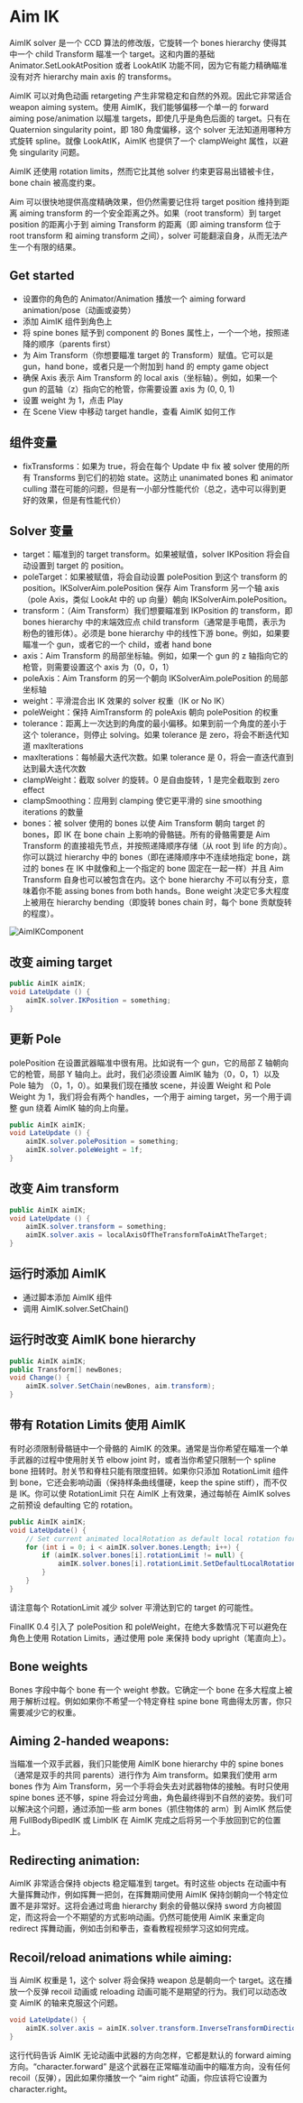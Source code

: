 # Aim IK

AimIK solver 是一个 CCD 算法的修改版，它旋转一个 bones hierarchy 使得其中一个 child Transform 瞄准一个 target。这和内置的基础 Animator.SetLookAtPosition 或者 LookAtIK 功能不同，因为它有能力精确瞄准没有对齐 hierarchy main axis 的 transforms。

AimIK 可以对角色动画 retargeting 产生非常稳定和自然的外观。因此它非常适合 weapon aiming system。使用 AimIK，我们能够偏移一个单一的 forward aiming pose/animation 以瞄准 targets，即使几乎是角色后面的 target。只有在 Quaternion singularity point，即 180 角度偏移，这个 solver 无法知道用哪种方式旋转 spline。就像 LookAtIK，AimIK 也提供了一个 clampWeight 属性，以避免 singularity 问题。

AimIK 还使用 rotation limits，然而它比其他 solver 约束更容易出错被卡住，bone chain 被高度约束。

Aim 可以很快地提供高度精确效果，但仍然需要记住将 target position 维持到距离 aiming transform 的一个安全距离之外。如果（root transform）到 target position 的距离小于到 aiming Transform 的距离（即 aiming transform 位于 root transform 和 aiming transform 之间），solver 可能翻滚自身，从而无法产生一个有限的结果。

## Get started

- 设置你的角色的 Animator/Animation 播放一个 aiming forward animation/pose（动画或姿势）
- 添加 AimIK 组件到角色上
- 将 spine bones 赋予到 component 的 Bones 属性上，一个一个地，按照递降的顺序（parents first）
- 为 Aim Transform（你想要瞄准 target 的 Transform）赋值。它可以是 gun，hand bone，或者只是一个附加到 hand 的 empty game object
- 确保 Axis 表示 Aim Transform 的 local axis（坐标轴）。例如，如果一个 gun 的蓝轴（z）指向它的枪管，你需要设置 axis 为 (0, 0, 1)
- 设置 weight 为 1，点击 Play
- 在 Scene View 中移动 target handle，查看 AimIK 如何工作

## 组件变量

- fixTransforms：如果为 true，将会在每个 Update 中 fix 被 solver 使用的所有 Transforms 到它们的初始 state。这防止 unanimated bones 和 animator culling 潜在可能的问题，但是有一小部分性能代价（总之，选中可以得到更好的效果，但是有性能代价）

## Solver 变量

- target：瞄准到的 target transform。如果被赋值，solver IKPosition 将会自动设置到 target 的 position。
- poleTarget：如果被赋值，将会自动设置 polePosition 到这个 transform 的 position。IKSolverAim.polePosition 保存 Aim Transform 另一个轴 axis（pole Axis，类似 LookAt 中的 up 向量）朝向 IKSolverAim.polePosition。
- transform：（Aim Transform）我们想要瞄准到 IKPosition 的 transform，即 bones hierarchy 中的末端效应点 child transform（通常是手电筒，表示为粉色的锥形体）。必须是 bone hierarchy 中的线性下游 bone。例如，如果要瞄准一个 gun，或者它的一个 child，或者 hand bone
- axis：Aim Transform 的局部坐标轴。例如，如果一个 gun 的 z 轴指向它的枪管，则需要设置这个 axis 为（0，0，1）
- poleAxis：Aim Transform 的另一个朝向 IKSolverAim.polePosition 的局部坐标轴
- weight：平滑混合出 IK 效果的 solver 权重（IK or No IK）
- poleWeight：保持 AimTransform 的 poleAxis 朝向 polePosition 的权重
- tolerance：距离上一次达到的角度的最小偏移。如果到前一个角度的差小于这个 tolerance，则停止 solving。如果 tolerance 是 zero，将会不断迭代知道 maxIterations
- maxIterations：每帧最大迭代次数。如果 tolerance 是 0，将会一直迭代直到达到最大迭代次数
- clampWeight：截取 solver 的旋转。0 是自由旋转，1 是完全截取到 zero effect
- clampSmoothing：应用到 clamping 使它更平滑的 sine smoothing iterations 的数量
- bones：被 solver 使用的 bones 以使 Aim Transform 朝向 target 的 bones，即 IK 在 bone chain 上影响的骨骼链。所有的骨骼需要是 Aim Transform 的直接祖先节点，并按照递降顺序存储（从 root 到 life 的方向）。你可以跳过 hierarchy 中的 bones（即在递降顺序中不连续地指定 bone，跳过的 bones 在 IK 中就像和上一个指定的 bone 固定在一起一样）并且 Aim Transform 自身也可以被包含在内。这个 bone hierarchy 不可以有分支，意味着你不能 assing bones from both hands。Bone weight 决定它多大程度上被用在 hierarchy bending（即旋转 bones chain 时，每个 bone 贡献旋转的程度）。

![AimIKComponent](Image/AimIKComponent.png)

## 改变 aiming target

```C#
public AimIK aimIK;
void LateUpdate () {
    aimIK.solver.IKPosition = something;
}
```

## 更新 Pole

polePosition 在设置武器瞄准中很有用。比如说有一个 gun，它的局部 Z 轴朝向它的枪管，局部 Y 轴向上。此时，我们必须设置 AimIK 轴为（0，0，1）以及 Pole 轴为 （0，1，0）。如果我们现在播放 scene，并设置 Weight 和 Pole Weight 为 1，我们将会有两个 handles，一个用于 aiming target，另一个用于调整 gun 绕着 AimIK 轴的向上向量。

```C#
public AimIK aimIK;
void LateUpdate () {
    aimIK.solver.polePosition = something;
    aimIK.solver.poleWeight = 1f;
}
```

## 改变 Aim transform

```C#
public AimIK aimIK;
void LateUpdate () {
    aimIK.solver.transform = something;
    aimIK.solver.axis = localAxisOfTheTransformToAimAtTheTarget;
}
```

## 运行时添加 AimIK

- 通过脚本添加 AimIK 组件
- 调用 AimIK.solver.SetChain()

## 运行时改变 AimIK bone hierarchy

```C#
public AimIK aimIK;
public Transform[] newBones;
void Change() {
    aimIK.solver.SetChain(newBones, aim.transform);
}
```

## 带有 Rotation Limits 使用 AimIK

有时必须限制骨骼链中一个骨骼的 AimIK 的效果。通常是当你希望在瞄准一个单手武器的过程中使用肘关节 elbow joint 时，或者当你希望只限制一个 spline bone 扭转时。肘关节和脊柱只能有限度扭转。如果你只添加 RotationLimit 组件到 bone，它还会影响动画（保持样条曲线僵硬，keep the spine stiff），而不仅是 IK。你可以使 RotationLimit 只在 AimIK 上有效果，通过每帧在 AimIK solves 之前预设 defaulting 它的 rotation。

```C#
public AimIK aimIK;
void LateUpdate() {
    // Set current animated localRotation as default local rotation for the rotation limits so they will not interfere with the animation, but only the IK
    for (int i = 0; i < aimIK.solver.bones.Length; i++) {
        if (aimIK.solver.bones[i].rotationLimit != null) {
            aimIK.solver.bones[i].rotationLimit.SetDefaultLocalRotation();
        }
    }
}
```

请注意每个 RotationLimit 减少 solver 平滑达到它的 target 的可能性。

FinalIK 0.4 引入了 polePosition 和 poleWeight，在绝大多数情况下可以避免在角色上使用 Rotation Limits，通过使用 pole 来保持 body upright（笔直向上）。

## Bone weights

Bones 字段中每个 bone 有一个 weight 参数。它确定一个 bone 在多大程度上被用于解析过程。例如如果你不希望一个特定脊柱 spine bone 弯曲得太厉害，你只需要减少它的权重。

## Aiming 2-handed weapons:

当瞄准一个双手武器，我们只能使用 AimIK bone hierarchy 中的 spine bones（通常是双手的共同 parents）进行作为 Aim transform。如果我们使用 arm bones 作为 Aim Transform，另一个手将会失去对武器物体的接触。有时只使用 spine bones 还不够，spine 将会过分弯曲，角色最终得到不自然的姿势。我们可以解决这个问题，通过添加一些 arm bones（抓住物体的 arm）到 AimIK 然后使用 FullBodyBipedIK 或 LimbIK 在 AimIK 完成之后将另一个手放回到它的位置上。

## Redirecting animation:

AimIK 非常适合保持 objects 稳定瞄准到 target。有时这些 objects 在动画中有大量挥舞动作，例如挥舞一把剑，在挥舞期间使用 AimIK 保持剑朝向一个特定位置不是非常好。这将会通过弯曲 hierarchy 剩余的骨骼以保持 sword 方向被固定，而这将会一个不期望的方式影响动画。仍然可能使用 AimIK 来重定向 redirect 挥舞动画，例如击剑和拳击，查看教程视频学习这如何完成。

## Recoil/reload animations while aiming:

当 AimIK 权重是 1，这个 solver 将会保持 weapon 总是朝向一个 target。这在播放一个反弹 recoil 动画或 reloading 动画可能不是期望的行为。我们可以动态改变 AimIK 的轴来克服这个问题。

```C#
void LateUpdate() {
    aimIK.solver.axis = aimIK.solver.transform.InverseTransformDirection(character.forward);
}
```

这行代码告诉 AimIK 无论动画中武器的方向怎样，它都是默认的 forward aiming 方向。“character.forward” 是这个武器在正常瞄准动画中的瞄准方向，没有任何 recoil（反弹），因此如果你播放一个 “aim right” 动画，你应该将它设置为 character.right。
